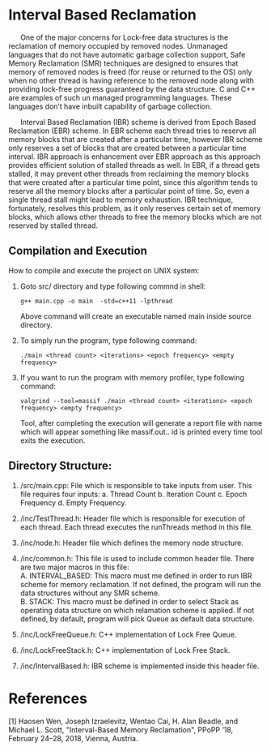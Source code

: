 # Interval Based Reclamation
&nbsp;&nbsp;&nbsp;&nbsp;&nbsp;&nbsp;One of the major concerns for Lock-free data structures is the reclamation of memory occupied by removed nodes. Unmanaged languages that do not have automatic garbage collection support, Safe Memory Reclamation (SMR) techniques are designed to ensures that memory of removed nodes is freed (for reuse or returned to the OS) only when no other thread is having reference to the removed node along with providing lock-free progress guaranteed by the data structure. C and C++ are examples of such un managed programming languages. These languages don’t have inbuilt capability of garbage collection.  

&nbsp;&nbsp;&nbsp;&nbsp;&nbsp;&nbsp;Interval Based Reclamation (IBR) scheme is derived from Epoch Based Reclamation (EBR) scheme. In EBR scheme each thread tries to reserve all memory blocks that are created after a particular time, however IBR scheme only reserves a set of blocks that are created between a particular time interval. IBR approach is enhancement over EBR approach as this approach provides efficient solution of stalled threads as well. In EBR, if a thread gets stalled, it may prevent other threads from reclaiming the memory blocks that were created after a particular time point, since this algorithm tends to reserve all the memory blocks after a particular point of time. So, even a single thread stall might lead to memory exhaustion. IBR technique, fortunately, resolves this problem, as it only reserves certain set of memory blocks, which allows other threads to free the memory blocks which are not reserved by stalled thread.

## Compilation and Execution
How to compile and execute the project on UNIX system:
1. Goto src/ directory and type following commnd in shell:
   ```
   g++ main.cpp -o main  -std=c++11 -lpthread  
   ```
   Above command will create an executable named main inside source directory.

2. To simply run the program, type following command:
   ```
   ./main <thread count> <iterations> <epoch frequency> <empty frequency>
   ```
   
3. If you want to run the program with memory profiler, type following command:
   ```
   valgrind --tool=massif ./main <thread count> <iterations> <epoch frequency> <empty frequency>  
   ```
   Tool, after completing the execution will generate a report file with name which will appear something like  massif.out.<id>. id is printed every time tool exits the execution.


## Directory Structure:
1. /src/main.cpp: File which is responsible to take inputs from user. This file requires four inputs: a. Thread Count b. Iteration Count c. Epoch Frequency d. Empty Frequency.

2. /inc/TestThread.h: Header file which is responsible for execution of each thread. Each thread executes the runThreads method in this file.

3. /inc/node.h: Header file which defines the memory node structure.

4. /inc/common.h: This file is used to include common header file. There are two major macros in this file:  
A. INTERVAL_BASED: This macro must me defined in order to run IBR scheme for memory reclamation. If not defined, the program will run the data structures without any SMR scheme.  
B. STACK: This macro must be defined in order to select Stack as operating data structure on which relamation scheme is applied. If not defined, by default, program will pick Queue as default data structure.

5. /inc/LockFreeQueue.h: C++ implementation of Lock Free Queue.

6. /inc/LockFreeStack.h: C++ implementation of Lock Free Stack.

7. /inc/IntervalBased.h: IBR scheme is implemented inside this header file.


# References
[1] Haosen Wen, Joseph Izraelevitz, Wentao Cai, H. Alan Beadle, and Michael L. Scott, "Interval-Based Memory Reclamation", PPoPP ’18, February 24–28, 2018, Vienna, Austria.
